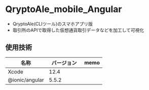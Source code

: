 # QryptoAle_mobile_Angular

- QryptoAle(CLIツール)のスマホアプリ版
- 取引所のAPIで取得した仮想通貨取引データなどを加工して可視化

## 使用技術

| 名称 | バージョン　| memo |
| --- | --- | --- |
| Xcode| 12.4 | |
| @ionic/angular | 5.5.2 | |
